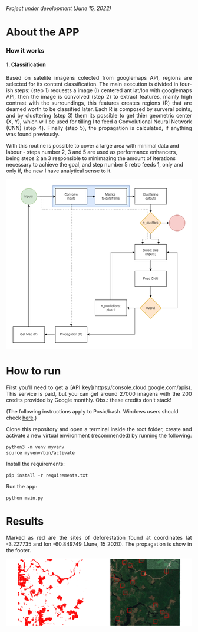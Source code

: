 ###### Project under development (June 15, 2022)

# About the APP
### How it works
#### 1. Classification
<p align="justify">
Based on satelite imagens colected from googlemaps API, regions are selected for its content classification. The main execution is divided in four-ish steps: (step 1) requests a image (I) centered ant lat/lon with googlemaps API, then the image is convolved (step 2) to extract features, mainly high contrast with the surroundings, this features creates regions (R) that are deamed worth to be classified later. Each R is composed by surveral points, and by clusttering (step 3) them its possible to get thier geometric center (X, Y), which will be used for tilling I to feed a Convolutional Neural Network (CNN) (step 4). Finally (step 5), the propagation is calculated, if anything was found previously.

With this routine is possible to cover a large area with minimal data and labour - steps number 2, 3 and 5 are used as performance enhancers, being steps 2 an 3 responsible to minimazing the amount of iterations necessary to achieve the goal, and step number 5 retro feeds 1, only and only if, the new __I__ have analytical sense to it.
</p>

<p align="center">
  <img src="https://github.com/PedroFrias/amazonian_rainforest_survey/blob/main/images/cnn_deforestation_diagram.png">
</p>


# How to run

<p align="justify">
First you'll need to get a [API key](https://console.cloud.google.com/apis). This service is paid, but you can get around 27000 imagens with the 200 credits provided by Google monthly. Obs.: these credits don't stack!
</p>

(The following instructions apply to Posix/bash. Windows users should check [here](https://docs.python.org/3/library/venv.html).)
<p align="justify">
Clone this repository and open a terminal inside the root folder, create and activate a new virtual environment (recommended) by running the following:
</p>

```
python3 -m venv myvenv
source myvenv/bin/activate
```
Install the requirements:
```
pip install -r requirements.txt
```
Run the app:
```
python main.py
```
# Results

<p align="justify">
Marked as red are the sites of deforestation found at coordinates lat -3.227735 and lon -60.849749 (June, 15 2020). 
The propagation is show in the footer.
</p>
<p align="center">
  <img src="https://github.com/PedroFrias/amazonian_rainforest_survey/blob/main/images/results_so_far.png">
</p>
